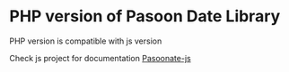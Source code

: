 PHP version of Pasoon Date Library
=========================

PHP version is compatible with js version

Check js project for documentation [Pasoonate-js](https://github.com/pasoonate/pasoonate-js)
